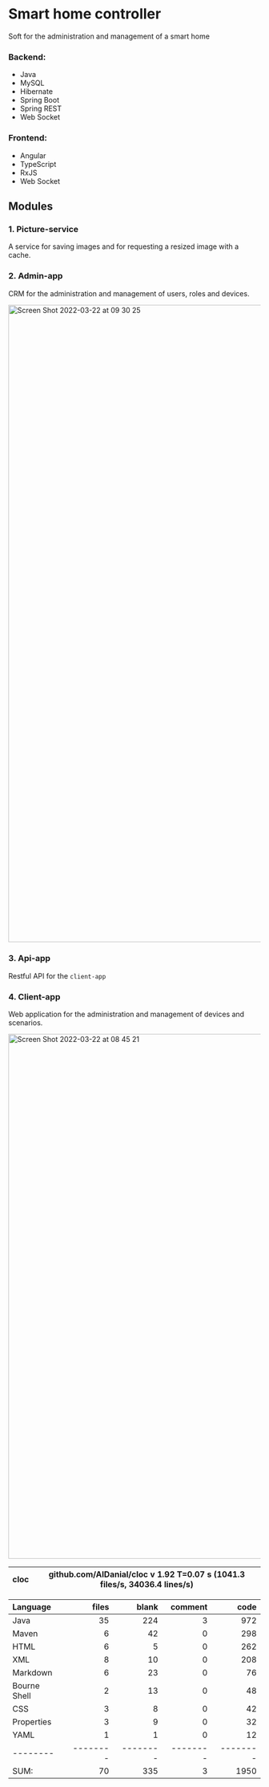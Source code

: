 # Smart home controller
Soft for the administration and management of a smart home

### Backend:
- Java
- MySQL
- Hibernate
- Spring Boot
- Spring REST
- Web Socket

### Frontend:
- Angular
- TypeScript
- RxJS
- Web Socket

## Modules
### 1. Picture-service
A service for saving images and for requesting a resized image with a cache.

### 2. Admin-app
CRM for the administration and management of users, roles and devices.

<img width="1270" alt="Screen Shot 2022-03-22 at 09 30 25" src="https://user-images.githubusercontent.com/38041284/159421360-8f993e36-1305-4895-a764-db32ee4a5178.png">

### 3. Api-app
Restful API for the `client-app`

### 4. Client-app
Web application for the administration and management of devices and scenarios.

<img width="1046" alt="Screen Shot 2022-03-22 at 08 45 21" src="https://user-images.githubusercontent.com/38041284/159416729-841cbd4a-a99e-4a2c-a35a-ecaf56f3e2aa.png">

cloc|github.com/AlDanial/cloc v 1.92  T=0.07 s (1041.3 files/s, 34036.4 lines/s)
--- | ---

Language|files|blank|comment|code
:-------|-------:|-------:|-------:|-------:
Java|35|224|3|972
Maven|6|42|0|298
HTML|6|5|0|262
XML|8|10|0|208
Markdown|6|23|0|76
Bourne Shell|2|13|0|48
CSS|3|8|0|42
Properties|3|9|0|32
YAML|1|1|0|12
--------|--------|--------|--------|--------
SUM:|70|335|3|1950
